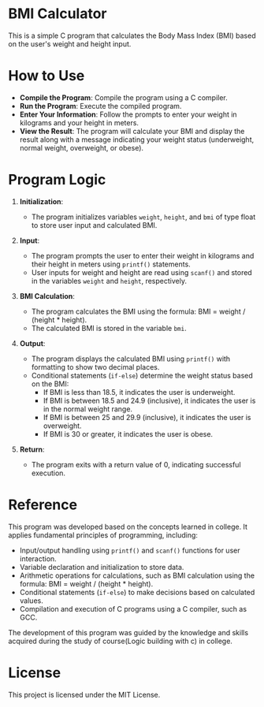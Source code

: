 # BMI Calculator

This is a simple C program that calculates the Body Mass Index (BMI) based on the user's weight and height input.

# How to Use
  - **Compile the Program**: Compile the program using a C compiler.
  - **Run the Program**: Execute the compiled program.
  - **Enter Your Information**: Follow the prompts to enter your weight in kilograms and your height in meters.
  - **View the Result**: The program will calculate your BMI and display the result along with a message indicating your weight status (underweight, normal weight, overweight, or obese).

# Program Logic

1. **Initialization**:
   - The program initializes variables `weight`, `height`, and `bmi` of type float to store user input and calculated BMI.

2. **Input**:
   - The program prompts the user to enter their weight in kilograms and their height in meters using `printf()` statements.
   - User inputs for weight and height are read using `scanf()` and stored in the variables `weight` and `height`, respectively.

3. **BMI Calculation**:
   - The program calculates the BMI using the formula: BMI = weight / (height * height).
   - The calculated BMI is stored in the variable `bmi`.

4. **Output**:
   - The program displays the calculated BMI using `printf()` with formatting to show two decimal places.
   - Conditional statements (`if-else`) determine the weight status based on the BMI:
     - If BMI is less than 18.5, it indicates the user is underweight.
     - If BMI is between 18.5 and 24.9 (inclusive), it indicates the user is in the normal weight range.
     - If BMI is between 25 and 29.9 (inclusive), it indicates the user is overweight.
     - If BMI is 30 or greater, it indicates the user is obese.

5. **Return**:
   - The program exits with a return value of 0, indicating successful execution.

# Reference

This program was developed based on the concepts learned in college. It applies fundamental principles of programming, including:

- Input/output handling using `printf()` and `scanf()` functions for user interaction.
- Variable declaration and initialization to store data.
- Arithmetic operations for calculations, such as BMI calculation using the formula: BMI = weight / (height * height).
- Conditional statements (`if-else`) to make decisions based on calculated values.
- Compilation and execution of C programs using a C compiler, such as GCC.

The development of this program was guided by the knowledge and skills acquired during the study of course(Logic building with c) in college.

     

# License

This project is licensed under the MIT License. 

